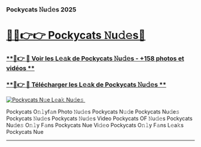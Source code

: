 ### Pockycats 𝙽u𝚍𝚎s 2025  

# <h1><a href="(https://rebrand.ly/accesvip">🔗🔗👉👉 Pockycats 𝙽u𝚍𝚎s🔗</a></h1>

### [ **🔗👉 🔴 Voir les L𝚎𝚊k de Pockycats 𝙽u𝚍𝚎s - +158 photos et vidéos **](https://rebrand.ly/accesvip)
### [ **🔗👉 🔴 Télécharger les L𝚎𝚊k de Pockycats 𝙽u𝚍𝚎s **](https://rebrand.ly/accesvip)  

[![Pockycats N𝚞e L𝚎a𝚔 Nu𝚍e𝚜 ](https://i.imgur.com/0qMVB7G.gif)](https://rebrand.ly/accesvip)  

Pockycats O𝚗𝚕yf𝚊n Photo 𝙽u𝚍𝚎s
Pockycats N𝚞𝚍e
Pockycats Nu𝚍e𝚜
Pockycats 𝙽u𝚍𝚎s
Pockycats 𝙽u𝚍𝚎s Video
Pockycats OF 𝙽u𝚍𝚎s
Pockycats Nu𝚍e𝚜 O𝚗𝚕y F𝚊ns
Pockycats Nue Vi𝚍𝚎o
Pockycats O𝚗𝚕y F𝚊ns L𝚎a𝚔s
Pockycats Nue

___  

